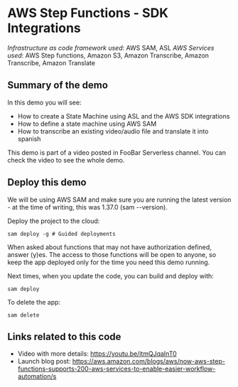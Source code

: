 # AWS Step Functions - SDK Integrations

_Infrastructure as code framework used_: AWS SAM, ASL
_AWS Services used_: AWS Step functions, Amazon S3, Amazon Transcribe, Amazon Transcribe, Amazon Translate

## Summary of the demo

In this demo you will see:

- How to create a State Machine using ASL and the AWS SDK integrations
- How to define a state machine using AWS SAM
- How to transcribe an existing video/audio file and translate it into spanish

This demo is part of a video posted in FooBar Serverless channel. You can check the video to see the whole demo.

## Deploy this demo

We will be using AWS SAM and make sure you are running the latest version - at the time of writing, this was 1.37.0 (sam --version).

Deploy the project to the cloud:

```
sam deploy -g # Guided deployments
```

When asked about functions that may not have authorization defined, answer (y)es. The access to those functions will be open to anyone, so keep the app deployed only for the time you need this demo running.

Next times, when you update the code, you can build and deploy with:

```
sam deploy
```

To delete the app:

```
sam delete
```

## Links related to this code

- Video with more details: https://youtu.be/jtmQJqaInT0
- Launch blog post: https://aws.amazon.com/blogs/aws/now-aws-step-functions-supports-200-aws-services-to-enable-easier-workflow-automation/s
